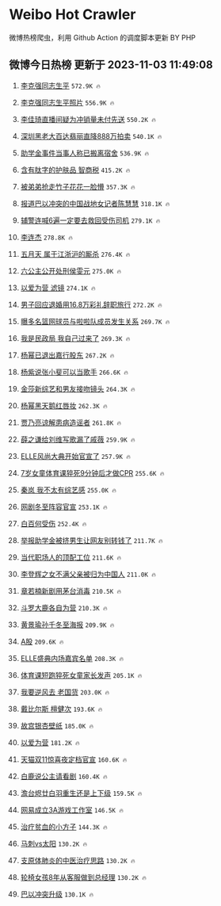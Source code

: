 # Weibo Hot Crawler 



微博热榜爬虫，利用 Github Action 的调度脚本更新 BY PHP 


## 微博今日热榜 更新于 2023-11-03 11:49:08 
1. [李克强同志生平](https://s.weibo.com/weibo?q=%23%E6%9D%8E%E5%85%8B%E5%BC%BA%E5%90%8C%E5%BF%97%E7%94%9F%E5%B9%B3%23&t=31&band_rank=2&Refer=top) `572.9K 🔥` 

1. [李克强同志生平照片](https://s.weibo.com/weibo?q=%23%E6%9D%8E%E5%85%8B%E5%BC%BA%E5%90%8C%E5%BF%97%E7%94%9F%E5%B9%B3%E7%85%A7%E7%89%87%23&t=31&band_rank=3&Refer=top) `556.9K 🔥` 

1. [李佳琦直播间疑为冲销量未付先送](https://s.weibo.com/weibo?q=%23%E6%9D%8E%E4%BD%B3%E7%90%A6%E7%9B%B4%E6%92%AD%E9%97%B4%E7%96%91%E4%B8%BA%E5%86%B2%E9%94%80%E9%87%8F%E6%9C%AA%E4%BB%98%E5%85%88%E9%80%81%23&t=31&band_rank=4&Refer=top) `550.2K 🔥` 

1. [深圳黑老大百达翡丽直降888万拍卖](https://s.weibo.com/weibo?q=%23%E6%B7%B1%E5%9C%B3%E9%BB%91%E8%80%81%E5%A4%A7%E7%99%BE%E8%BE%BE%E7%BF%A1%E4%B8%BD%E7%9B%B4%E9%99%8D888%E4%B8%87%E6%8B%8D%E5%8D%96%23&t=31&band_rank=5&Refer=top) `540.1K 🔥` 

1. [助学金事件当事人称已搬离宿舍](https://s.weibo.com/weibo?q=%23%E5%8A%A9%E5%AD%A6%E9%87%91%E4%BA%8B%E4%BB%B6%E5%BD%93%E4%BA%8B%E4%BA%BA%E7%A7%B0%E5%B7%B2%E6%90%AC%E7%A6%BB%E5%AE%BF%E8%88%8D%23&t=31&band_rank=6&Refer=top) `536.9K 🔥` 

1. [含有肽字的护肤品 智商税](https://s.weibo.com/weibo?q=%E5%90%AB%E6%9C%89%E8%82%BD%E5%AD%97%E7%9A%84%E6%8A%A4%E8%82%A4%E5%93%81%20%E6%99%BA%E5%95%86%E7%A8%8E&t=31&band_rank=7&Refer=top) `415.2K 🔥` 

1. [被弟弟抢走竹子花花一脸懵](https://s.weibo.com/weibo?q=%23%E8%A2%AB%E5%BC%9F%E5%BC%9F%E6%8A%A2%E8%B5%B0%E7%AB%B9%E5%AD%90%E8%8A%B1%E8%8A%B1%E4%B8%80%E8%84%B8%E6%87%B5%23&t=31&band_rank=8&Refer=top) `357.3K 🔥` 

1. [报道巴以冲突的中国战地女记者陈慧慧](https://s.weibo.com/weibo?q=%23%E6%8A%A5%E9%81%93%E5%B7%B4%E4%BB%A5%E5%86%B2%E7%AA%81%E7%9A%84%E4%B8%AD%E5%9B%BD%E6%88%98%E5%9C%B0%E5%A5%B3%E8%AE%B0%E8%80%85%E9%99%88%E6%85%A7%E6%85%A7%23&t=31&band_rank=9&Refer=top) `318.1K 🔥` 

1. [辅警连喊6遍一定要去救回受伤司机](https://s.weibo.com/weibo?q=%23%E8%BE%85%E8%AD%A6%E8%BF%9E%E5%96%8A6%E9%81%8D%E4%B8%80%E5%AE%9A%E8%A6%81%E5%8E%BB%E6%95%91%E5%9B%9E%E5%8F%97%E4%BC%A4%E5%8F%B8%E6%9C%BA%23&t=31&band_rank=10&Refer=top) `279.1K 🔥` 

1. [李连杰](https://s.weibo.com/weibo?q=%E6%9D%8E%E8%BF%9E%E6%9D%B0&t=31&band_rank=11&Refer=top) `278.8K 🔥` 

1. [五月天 属于江浙沪的厮杀](https://s.weibo.com/weibo?q=%E4%BA%94%E6%9C%88%E5%A4%A9%20%E5%B1%9E%E4%BA%8E%E6%B1%9F%E6%B5%99%E6%B2%AA%E7%9A%84%E5%8E%AE%E6%9D%80&t=31&band_rank=12&Refer=top) `276.4K 🔥` 

1. [六公主公开处刑侯雯元](https://s.weibo.com/weibo?q=%E5%85%AD%E5%85%AC%E4%B8%BB%E5%85%AC%E5%BC%80%E5%A4%84%E5%88%91%E4%BE%AF%E9%9B%AF%E5%85%83&t=31&band_rank=13&Refer=top) `275.0K 🔥` 

1. [以爱为营 滤镜](https://s.weibo.com/weibo?q=%E4%BB%A5%E7%88%B1%E4%B8%BA%E8%90%A5%20%E6%BB%A4%E9%95%9C&t=31&band_rank=14&Refer=top) `274.1K 🔥` 

1. [男子回应退婚用16.8万彩礼辞职旅行](https://s.weibo.com/weibo?q=%23%E7%94%B7%E5%AD%90%E5%9B%9E%E5%BA%94%E9%80%80%E5%A9%9A%E7%94%A816.8%E4%B8%87%E5%BD%A9%E7%A4%BC%E8%BE%9E%E8%81%8C%E6%97%85%E8%A1%8C%23&t=31&band_rank=15&Refer=top) `272.2K 🔥` 

1. [曝多名篮网球员与啦啦队成员发生关系](https://s.weibo.com/weibo?q=%23%E6%9B%9D%E5%A4%9A%E5%90%8D%E7%AF%AE%E7%BD%91%E7%90%83%E5%91%98%E4%B8%8E%E5%95%A6%E5%95%A6%E9%98%9F%E6%88%90%E5%91%98%E5%8F%91%E7%94%9F%E5%85%B3%E7%B3%BB%23&t=31&band_rank=16&Refer=top) `269.7K 🔥` 

1. [我是民政局 我自己过来了](https://s.weibo.com/weibo?q=%E6%88%91%E6%98%AF%E6%B0%91%E6%94%BF%E5%B1%80%20%E6%88%91%E8%87%AA%E5%B7%B1%E8%BF%87%E6%9D%A5%E4%BA%86&t=31&band_rank=17&Refer=top) `269.3K 🔥` 

1. [杨幂已退出嘉行股东](https://s.weibo.com/weibo?q=%23%E6%9D%A8%E5%B9%82%E5%B7%B2%E9%80%80%E5%87%BA%E5%98%89%E8%A1%8C%E8%82%A1%E4%B8%9C%23&t=31&band_rank=18&Refer=top) `267.2K 🔥` 

1. [杨紫说张小斐可以当歌手](https://s.weibo.com/weibo?q=%23%E6%9D%A8%E7%B4%AB%E8%AF%B4%E5%BC%A0%E5%B0%8F%E6%96%90%E5%8F%AF%E4%BB%A5%E5%BD%93%E6%AD%8C%E6%89%8B%23&t=31&band_rank=19&Refer=top) `266.6K 🔥` 

1. [金莎新综艺和男友接吻镜头](https://s.weibo.com/weibo?q=%23%E9%87%91%E8%8E%8E%E6%96%B0%E7%BB%BC%E8%89%BA%E5%92%8C%E7%94%B7%E5%8F%8B%E6%8E%A5%E5%90%BB%E9%95%9C%E5%A4%B4%23&t=31&band_rank=20&Refer=top) `264.3K 🔥` 

1. [杨幂黑天鹅红唇妆](https://s.weibo.com/weibo?q=%23%E6%9D%A8%E5%B9%82%E9%BB%91%E5%A4%A9%E9%B9%85%E7%BA%A2%E5%94%87%E5%A6%86%23&t=31&band_rank=21&Refer=top) `262.3K 🔥` 

1. [贾乃亮谅解患病造谣者](https://s.weibo.com/weibo?q=%23%E8%B4%BE%E4%B9%83%E4%BA%AE%E8%B0%85%E8%A7%A3%E6%82%A3%E7%97%85%E9%80%A0%E8%B0%A3%E8%80%85%23&t=31&band_rank=22&Refer=top) `261.8K 🔥` 

1. [薛之谦给刘维写歌漏了戚薇](https://s.weibo.com/weibo?q=%23%E8%96%9B%E4%B9%8B%E8%B0%A6%E7%BB%99%E5%88%98%E7%BB%B4%E5%86%99%E6%AD%8C%E6%BC%8F%E4%BA%86%E6%88%9A%E8%96%87%23&t=31&band_rank=23&Refer=top) `259.9K 🔥` 

1. [ELLE风尚大典开始官宣了](https://s.weibo.com/weibo?q=%23ELLE%E9%A3%8E%E5%B0%9A%E5%A4%A7%E5%85%B8%E5%BC%80%E5%A7%8B%E5%AE%98%E5%AE%A3%E4%BA%86%23&t=31&band_rank=24&Refer=top) `257.9K 🔥` 

1. [7岁女童体育课猝死9分钟后才做CPR](https://s.weibo.com/weibo?q=%237%E5%B2%81%E5%A5%B3%E7%AB%A5%E4%BD%93%E8%82%B2%E8%AF%BE%E7%8C%9D%E6%AD%BB9%E5%88%86%E9%92%9F%E5%90%8E%E6%89%8D%E5%81%9ACPR%23&t=31&band_rank=25&Refer=top) `255.6K 🔥` 

1. [秦岚 我不太有综艺感](https://s.weibo.com/weibo?q=%E7%A7%A6%E5%B2%9A%20%E6%88%91%E4%B8%8D%E5%A4%AA%E6%9C%89%E7%BB%BC%E8%89%BA%E6%84%9F&t=31&band_rank=26&Refer=top) `255.0K 🔥` 

1. [网剧冬至阵容官宣](https://s.weibo.com/weibo?q=%23%E7%BD%91%E5%89%A7%E5%86%AC%E8%87%B3%E9%98%B5%E5%AE%B9%E5%AE%98%E5%AE%A3%23&t=31&band_rank=27&Refer=top) `253.1K 🔥` 

1. [白百何受伤](https://s.weibo.com/weibo?q=%E7%99%BD%E7%99%BE%E4%BD%95%E5%8F%97%E4%BC%A4&t=31&band_rank=28&Refer=top) `252.4K 🔥` 

1. [举报助学金被挤男生让网友别转钱了](https://s.weibo.com/weibo?q=%23%E4%B8%BE%E6%8A%A5%E5%8A%A9%E5%AD%A6%E9%87%91%E8%A2%AB%E6%8C%A4%E7%94%B7%E7%94%9F%E8%AE%A9%E7%BD%91%E5%8F%8B%E5%88%AB%E8%BD%AC%E9%92%B1%E4%BA%86%23&t=31&band_rank=29&Refer=top) `211.7K 🔥` 

1. [当代职场人的顶配工位](https://s.weibo.com/weibo?q=%23%E5%BD%93%E4%BB%A3%E8%81%8C%E5%9C%BA%E4%BA%BA%E7%9A%84%E9%A1%B6%E9%85%8D%E5%B7%A5%E4%BD%8D%23&t=31&band_rank=30&Refer=top) `211.6K 🔥` 

1. [李登辉之女不满父亲被归为中国人](https://s.weibo.com/weibo?q=%23%E6%9D%8E%E7%99%BB%E8%BE%89%E4%B9%8B%E5%A5%B3%E4%B8%8D%E6%BB%A1%E7%88%B6%E4%BA%B2%E8%A2%AB%E5%BD%92%E4%B8%BA%E4%B8%AD%E5%9B%BD%E4%BA%BA%23&t=31&band_rank=31&Refer=top) `211.0K 🔥` 

1. [章若楠新剧用茅台消毒](https://s.weibo.com/weibo?q=%23%E7%AB%A0%E8%8B%A5%E6%A5%A0%E6%96%B0%E5%89%A7%E7%94%A8%E8%8C%85%E5%8F%B0%E6%B6%88%E6%AF%92%23&t=31&band_rank=32&Refer=top) `210.5K 🔥` 

1. [斗罗大鹿各自为营](https://s.weibo.com/weibo?q=%E6%96%97%E7%BD%97%E5%A4%A7%E9%B9%BF%E5%90%84%E8%87%AA%E4%B8%BA%E8%90%A5&t=31&band_rank=33&Refer=top) `210.3K 🔥` 

1. [黄景瑜孙千冬至海报](https://s.weibo.com/weibo?q=%23%E9%BB%84%E6%99%AF%E7%91%9C%E5%AD%99%E5%8D%83%E5%86%AC%E8%87%B3%E6%B5%B7%E6%8A%A5%23&t=31&band_rank=34&Refer=top) `209.9K 🔥` 

1. [A股](https://s.weibo.com/weibo?q=A%E8%82%A1&t=31&band_rank=35&Refer=top) `209.6K 🔥` 

1. [ELLE盛典内场嘉宾名单](https://s.weibo.com/weibo?q=%23ELLE%E7%9B%9B%E5%85%B8%E5%86%85%E5%9C%BA%E5%98%89%E5%AE%BE%E5%90%8D%E5%8D%95%23&t=31&band_rank=36&Refer=top) `208.3K 🔥` 

1. [体育课短跑猝死女童家长发声](https://s.weibo.com/weibo?q=%23%E4%BD%93%E8%82%B2%E8%AF%BE%E7%9F%AD%E8%B7%91%E7%8C%9D%E6%AD%BB%E5%A5%B3%E7%AB%A5%E5%AE%B6%E9%95%BF%E5%8F%91%E5%A3%B0%23&t=31&band_rank=37&Refer=top) `205.1K 🔥` 

1. [我要逆风去 老国货](https://s.weibo.com/weibo?q=%E6%88%91%E8%A6%81%E9%80%86%E9%A3%8E%E5%8E%BB%20%E8%80%81%E5%9B%BD%E8%B4%A7&t=31&band_rank=38&Refer=top) `203.0K 🔥` 

1. [戴比尔斯 檀健次](https://s.weibo.com/weibo?q=%E6%88%B4%E6%AF%94%E5%B0%94%E6%96%AF%20%E6%AA%80%E5%81%A5%E6%AC%A1&t=31&band_rank=39&Refer=top) `193.6K 🔥` 

1. [故宫银杏壁纸](https://s.weibo.com/weibo?q=%23%E6%95%85%E5%AE%AB%E9%93%B6%E6%9D%8F%E5%A3%81%E7%BA%B8%23&t=31&band_rank=40&Refer=top) `185.0K 🔥` 

1. [以爱为营](https://s.weibo.com/weibo?q=%E4%BB%A5%E7%88%B1%E4%B8%BA%E8%90%A5&t=31&band_rank=41&Refer=top) `181.2K 🔥` 

1. [天猫双11惊喜夜定档官宣](https://s.weibo.com/weibo?q=%23%E5%A4%A9%E7%8C%AB%E5%8F%8C11%E6%83%8A%E5%96%9C%E5%A4%9C%E5%AE%9A%E6%A1%A3%E5%AE%98%E5%AE%A3%23&t=31&band_rank=42&Refer=top) `160.6K 🔥` 

1. [白鹿说公主请看剧](https://s.weibo.com/weibo?q=%23%E7%99%BD%E9%B9%BF%E8%AF%B4%E5%85%AC%E4%B8%BB%E8%AF%B7%E7%9C%8B%E5%89%A7%23&t=31&band_rank=43&Refer=top) `160.4K 🔥` 

1. [澹台烬廿白羽重生还是上下级](https://s.weibo.com/weibo?q=%23%E6%BE%B9%E5%8F%B0%E7%83%AC%E5%BB%BF%E7%99%BD%E7%BE%BD%E9%87%8D%E7%94%9F%E8%BF%98%E6%98%AF%E4%B8%8A%E4%B8%8B%E7%BA%A7%23&t=31&band_rank=44&Refer=top) `159.5K 🔥` 

1. [网易成立3A游戏工作室](https://s.weibo.com/weibo?q=%23%E7%BD%91%E6%98%93%E6%88%90%E7%AB%8B3A%E6%B8%B8%E6%88%8F%E5%B7%A5%E4%BD%9C%E5%AE%A4%23&t=31&band_rank=45&Refer=top) `146.5K 🔥` 

1. [治疗贫血的小方子](https://s.weibo.com/weibo?q=%E6%B2%BB%E7%96%97%E8%B4%AB%E8%A1%80%E7%9A%84%E5%B0%8F%E6%96%B9%E5%AD%90&t=31&band_rank=46&Refer=top) `144.3K 🔥` 

1. [马刺vs太阳](https://s.weibo.com/weibo?q=%23%E9%A9%AC%E5%88%BAvs%E5%A4%AA%E9%98%B3%23&t=31&band_rank=47&Refer=top) `130.2K 🔥` 

1. [支原体肺炎的中医治疗思路](https://s.weibo.com/weibo?q=%E6%94%AF%E5%8E%9F%E4%BD%93%E8%82%BA%E7%82%8E%E7%9A%84%E4%B8%AD%E5%8C%BB%E6%B2%BB%E7%96%97%E6%80%9D%E8%B7%AF&t=31&band_rank=48&Refer=top) `130.2K 🔥` 

1. [轮椅女孩8年从客服做到总经理](https://s.weibo.com/weibo?q=%23%E8%BD%AE%E6%A4%85%E5%A5%B3%E5%AD%A98%E5%B9%B4%E4%BB%8E%E5%AE%A2%E6%9C%8D%E5%81%9A%E5%88%B0%E6%80%BB%E7%BB%8F%E7%90%86%23&t=31&band_rank=49&Refer=top) `130.2K 🔥` 

1. [巴以冲突升级](https://s.weibo.com/weibo?q=%23%E5%B7%B4%E4%BB%A5%E5%86%B2%E7%AA%81%E5%8D%87%E7%BA%A7%23&t=31&band_rank=50&Refer=top) `130.1K 🔥` 

